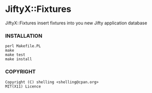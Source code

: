 # JiftyX::Fixtures

JiftyX::Fixtures insert fixtures into you new Jifty application database

### INSTALLATION

    perl Makefile.PL
    make
    make test
    make install

### COPYRIGHT 

    Copyright (C) shelling <shelling@cpan.org>
    MIT(X11) Licence
